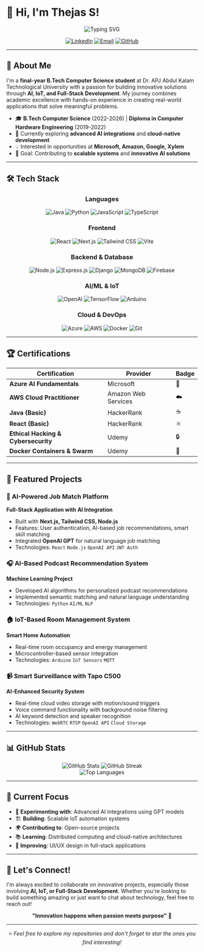 # 👋 Hi, I'm Thejas S!

<div align="center">
  <img src="https://readme-typing-svg.herokuapp.com?font=Fira+Code&pause=1000&color=2196F3&center=true&vCenter=true&width=435&lines=AI+%26+Full-Stack+Developer;IoT+Innovator;Cloud-Certified+Technologist;Final+Year+CS+Student" alt="Typing SVG" />
</div>

<div align="center">
  
[![LinkedIn](https://img.shields.io/badge/LinkedIn-0077B5?style=for-the-badge&logo=linkedin&logoColor=white)](https://www.linkedin.com/in/thejas-s)
[![Email](https://img.shields.io/badge/Email-D14836?style=for-the-badge&logo=gmail&logoColor=white)](mailto:thejasss567@gmail.com)
[![GitHub](https://img.shields.io/badge/GitHub-100000?style=for-the-badge&logo=github&logoColor=white)](https://github.com/thejas-s)

</div>

---

## 🚀 About Me

I'm a **final-year B.Tech Computer Science student** at Dr. APJ Abdul Kalam Technological University with a passion for building innovative solutions through **AI, IoT, and Full-Stack Development**. My journey combines academic excellence with hands-on experience in creating real-world applications that solve meaningful problems.

- 🎓 **B.Tech Computer Science** (2022-2026) | **Diploma in Computer Hardware Engineering** (2019-2022)
- 🌱 Currently exploring **advanced AI integrations** and **cloud-native development**
- 💡 Interested in opportunities at **Microsoft, Amazon, Google, Xylem**
- 🎯 Goal: Contributing to **scalable systems** and **innovative AI solutions**

---

## 🛠️ Tech Stack

<div align="center">

### Languages
![Java](https://img.shields.io/badge/Java-ED8B00?style=for-the-badge&logo=openjdk&logoColor=white)
![Python](https://img.shields.io/badge/Python-3776AB?style=for-the-badge&logo=python&logoColor=white)
![JavaScript](https://img.shields.io/badge/JavaScript-F7DF1E?style=for-the-badge&logo=javascript&logoColor=black)
![TypeScript](https://img.shields.io/badge/TypeScript-007ACC?style=for-the-badge&logo=typescript&logoColor=white)

### Frontend
![React](https://img.shields.io/badge/React-20232A?style=for-the-badge&logo=react&logoColor=61DAFB)
![Next.js](https://img.shields.io/badge/Next.js-000000?style=for-the-badge&logo=next.js&logoColor=white)
![Tailwind CSS](https://img.shields.io/badge/Tailwind_CSS-38B2AC?style=for-the-badge&logo=tailwind-css&logoColor=white)
![Vite](https://img.shields.io/badge/Vite-646CFF?style=for-the-badge&logo=vite&logoColor=white)

### Backend & Database
![Node.js](https://img.shields.io/badge/Node.js-43853D?style=for-the-badge&logo=node.js&logoColor=white)
![Express.js](https://img.shields.io/badge/Express.js-404D59?style=for-the-badge&logo=express&logoColor=white)
![Django](https://img.shields.io/badge/Django-092E20?style=for-the-badge&logo=django&logoColor=white)
![MongoDB](https://img.shields.io/badge/MongoDB-4EA94B?style=for-the-badge&logo=mongodb&logoColor=white)
![Firebase](https://img.shields.io/badge/Firebase-039BE5?style=for-the-badge&logo=Firebase&logoColor=white)

### AI/ML & IoT
![OpenAI](https://img.shields.io/badge/OpenAI-412991?style=for-the-badge&logo=openai&logoColor=white)
![TensorFlow](https://img.shields.io/badge/TensorFlow-FF6F00?style=for-the-badge&logo=tensorflow&logoColor=white)
![Arduino](https://img.shields.io/badge/Arduino-00979D?style=for-the-badge&logo=Arduino&logoColor=white)

### Cloud & DevOps
![Azure](https://img.shields.io/badge/Microsoft_Azure-0089D0?style=for-the-badge&logo=microsoft-azure&logoColor=white)
![AWS](https://img.shields.io/badge/Amazon_AWS-232F3E?style=for-the-badge&logo=amazon-aws&logoColor=white)
![Docker](https://img.shields.io/badge/Docker-2496ED?style=for-the-badge&logo=docker&logoColor=white)
![Git](https://img.shields.io/badge/Git-F05032?style=for-the-badge&logo=git&logoColor=white)

</div>

---

## 🏆 Certifications

<div align="center">

| Certification | Provider | Badge |
|---------------|----------|-------|
| **Azure AI Fundamentals** | Microsoft | 🥇 |
| **AWS Cloud Practitioner** | Amazon Web Services | ☁️ |
| **Java (Basic)** | HackerRank | ☕ |
| **React (Basic)** | HackerRank | ⚛️ |
| **Ethical Hacking & Cybersecurity** | Udemy | 🔒 |
| **Docker Containers & Swarm** | Udemy | 🐳 |

</div>

---

## 💼 Featured Projects

### 🤖 AI-Powered Job Match Platform
**Full-Stack Application with AI Integration**
- Built with **Next.js, Tailwind CSS, Node.js**
- Features: User authentication, AI-based job recommendations, smart skill matching
- Integrated **OpenAI GPT** for natural language job matching
- Technologies: `React` `Node.js` `OpenAI API` `JWT Auth`

### 🎧 AI-Based Podcast Recommendation System
**Machine Learning Project**
- Developed AI algorithms for personalized podcast recommendations
- Implemented semantic matching and natural language understanding
- Technologies: `Python` `AI/ML` `NLP`

### 🏠 IoT-Based Room Management System
**Smart Home Automation**
- Real-time room occupancy and energy management
- Microcontroller-based sensor integration
- Technologies: `Arduino` `IoT Sensors` `MQTT`

### 📹 Smart Surveillance with Tapo C500
**AI-Enhanced Security System**
- Real-time cloud video storage with motion/sound triggers
- Voice command functionality with background noise filtering
- AI keyword detection and speaker recognition
- Technologies: `WebRTC` `RTSP` `OpenAI API` `Cloud Storage`

---

## 📊 GitHub Stats

<div align="center">
  <img src="https://github-readme-stats.vercel.app/api?username=thejas-s&show_icons=true&theme=radical" alt="GitHub Stats" />
  <img src="https://github-readme-streak-stats.herokuapp.com/?user=thejas-s&theme=radical" alt="GitHub Streak" />
</div>

<div align="center">
  <img src="https://github-readme-stats.vercel.app/api/top-langs/?username=thejas-s&layout=compact&theme=radical" alt="Top Languages" />
</div>

---

## 🎯 Current Focus

- 🔬 **Experimenting with**: Advanced AI integrations using GPT models
- 🏗️ **Building**: Scalable IoT automation systems
- 🌍 **Contributing to**: Open-source projects
- 📚 **Learning**: Distributed computing and cloud-native architectures
- 🎨 **Improving**: UI/UX design in full-stack applications

---

## 🤝 Let's Connect!

I'm always excited to collaborate on innovative projects, especially those involving **AI, IoT, or Full-Stack Development**. Whether you're looking to build something amazing or just want to chat about technology, feel free to reach out!

<div align="center">

**"Innovation happens when passion meets purpose"** 🚀

---

⭐ *Feel free to explore my repositories and don't forget to star the ones you find interesting!*

</div>
